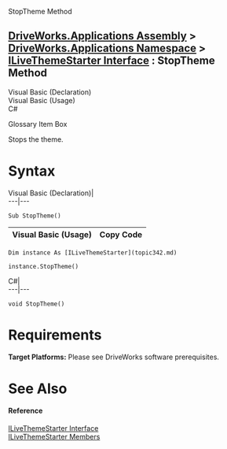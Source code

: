 StopTheme Method   
  
[DriveWorks.Applications Assembly](topic13.md) > [DriveWorks.Applications Namespace](topic16.md) > [ILiveThemeStarter Interface](topic342.md) : StopTheme Method  
---  
  
Visual Basic (Declaration)    
Visual Basic (Usage)    
C# 

Glossary Item Box

Stops the theme. 

# Syntax

Visual Basic (Declaration)|   
---|---  
      
    
    Sub StopTheme()   
  
Visual Basic (Usage)| Copy Code  
---|---  
      
    
    Dim instance As [ILiveThemeStarter](topic342.md)
     
    instance.StopTheme()  
  
C#|   
---|---  
      
    
    void StopTheme()  
  
# Requirements

**Target Platforms:** Please see DriveWorks software prerequisites.

# See Also

#### Reference

[ILiveThemeStarter Interface](topic342.md)   
[ILiveThemeStarter Members](topic343.md)



